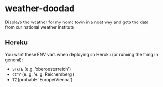 # weather-doodad
Displays the weather for my home town in a neat way and gets the data from our national weather institute

## Heroku
You want these ENV vars when deploying on Heroku (or running the thing in general):
- `STATE` (e.g. 'oberoesterreich')
- `CITY` (e. g. 'e. g. Reichersberg')
- `TZ` (probably 'Europe/Vienna')
